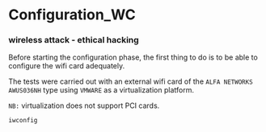 # Configuration_WC
### wireless attack - ethical hacking

Before starting the configuration phase, the first thing to do is to be able to configure the wifi card adequately.

The tests were carried out with an external wifi card of the `ALFA NETWORKS AWUS036NH` type using `VMWARE` as a virtualization platform.

`NB:` virtualization does not support PCI cards.

```bash
iwconfig
```